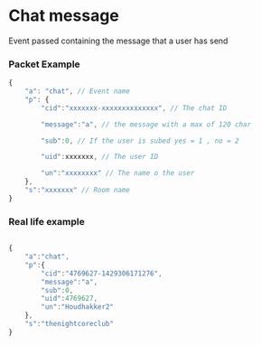 # Chat message

Event passed containing the message that a user has send


### Packet Example

```js
{
    "a": "chat", // Event name
    "p": {
        "cid":"xxxxxxx-xxxxxxxxxxxxxx", // The chat ID

        "message":"a", // the message with a max of 120 char

        "sub":0, // If the user is subed yes = 1 , no = 2

        "uid":xxxxxxx, // The user ID

        "un":"xxxxxxxx" // The name o the user
    },
    "s":"xxxxxxx" // Room name
}
```
### Real life example
```js

{
    "a":"chat", 
    "p":{
        "cid":"4769627-1429306171276",
        "message":"a",
        "sub":0,
        "uid":4769627,
        "un":"Houdhakker2"
    },
    "s":"thenightcoreclub"
}
```


